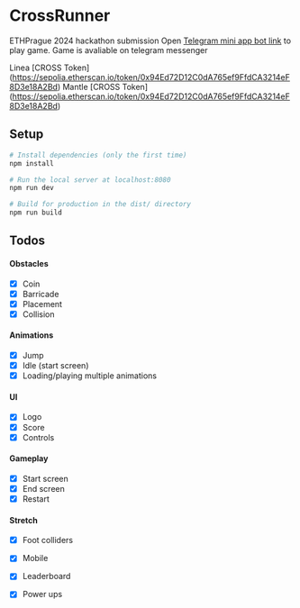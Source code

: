 # CrossRunner
ETHPrague 2024 hackathon submission
Open [Telegram mini app bot link](https://t.me/testbotminiappbot) to play game. Game is avaliable on telegram messenger

Linea [CROSS Token] (https://sepolia.etherscan.io/token/0x94Ed72D12C0dA765ef9FfdCA3214eF8D3e18A2Bd)
Mantle [CROSS Token] (https://sepolia.etherscan.io/token/0x94Ed72D12C0dA765ef9FfdCA3214eF8D3e18A2Bd)
## Setup

``` bash
# Install dependencies (only the first time)
npm install

# Run the local server at localhost:8080
npm run dev

# Build for production in the dist/ directory
npm run build
```

## Todos

#### Obstacles

- [x] Coin
- [x] Barricade
- [x] Placement
- [x] Collision

#### Animations

- [x] Jump
- [x] Idle (start screen)
- [x] Loading/playing multiple animations

#### UI

- [x] Logo
- [x] Score
- [x] Controls

#### Gameplay

- [x] Start screen
- [x] End screen
- [x] Restart

#### Stretch

- [x] Foot colliders
- [x] Mobile
- [x] Leaderboard
- [x] Power ups







